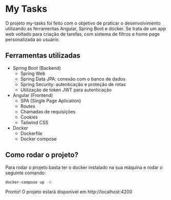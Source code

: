 # My Tasks

O projeto my-tasks foi feito com o objetivo de praticar o desenvolvimento utilizando as ferramentas Angular, Spring Boot e docker. Se trata de um app web voltado para criação de tarefas, com sistema de filtros e home page personalizada ao usuário.

## Ferramentas utilizadas
- Spring Boot (Backend)
    - Spring Web
    - Spring Data JPA: conexão com o banco de dados
    - Spring Security: autenticação e proteção de rotas
    - Utilização de token JWT para autenticação
- Angular (Frontend)
    - SPA (Single Page Aplication)
    - Routes
    - Chamadas de requisições
    - Cookies
    - Tailwind CSS
- Docker
    - Dockerfile
    - Docker compose
## Como rodar o projeto?

Para rodar o projeto basta ter o docker instalado na sua máquina e rodar o seguinte comando:

```bash
docker-compose up -d
```

Pronto! O projeto estará disponível em http://localhost:4200
